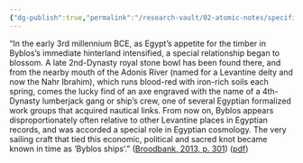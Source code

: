 ```yaml
---
{"dg-publish":true,"permalink":"/research-vault/02-atomic-notes/specific-artifacts-provide-evidence-of-ties-between-egypt-and-byblos/"}
---
```


“In the early 3rd millennium BCE, as Egypt’s appetite for the timber in Byblos’s immediate hinterland intensified, a special relationship began to blossom. A late 2nd-Dynasty royal stone bowl has been found there, and from the nearby mouth of the Adonis River (named for a Levantine deity and now the Nahr Ibrahim), which runs blood-red with iron-rich soils each spring, comes the lucky find of an axe engraved with the name of a 4th-Dynasty lumberjack gang or ship’s crew, one of several Egyptian formalized work groups that acquired nautical links. From now on, Byblos appears disproportionately often relative to other Levantine places in Egyptian records, and was accorded a special role in Egyptian cosmology. The very sailing craft that tied this economic, political and sacred knot became known in time as ‘Byblos ships’.” ([Broodbank, 2013, p. 301](zotero://select/library/items/IR54JIQG)) ([pdf](zotero://open-pdf/library/items/85K7BT2G?page=278&annotation=H5HHUHAS))